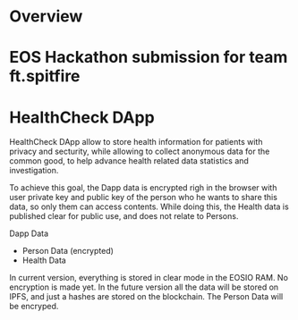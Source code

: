 # Overview
# EOS Hackathon submission for team ft.spitfire
# HealthCheck DApp

HealthCheck DApp allow to store health information for patients with privacy and secturity, while allowing to collect anonymous data for the common good, to help advance health related data statistics and investigation.

To achieve this goal, the Dapp data is encrypted righ in the browser with user private key and public key of the person who he wants to share this data, so only them can access contents.
While doing this, the Health data is published clear for public use, and does not relate to Persons.

Dapp Data
- Person Data (encrypted)
- Health Data

In current version, everything is stored in clear mode in the EOSIO RAM. No encryption is made yet.
In the future version all the data will be stored on IPFS, and just a hashes are stored on the blockchain.
The Person Data will be encryped.



